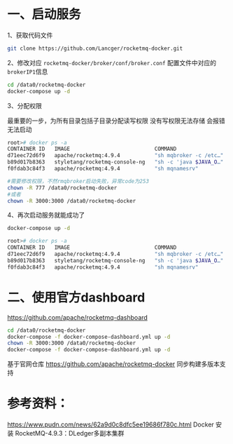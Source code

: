 # 一、启动服务

1、获取代码文件

```bash
git clone https://github.com/Lancger/rocketmq-docker.git
```

2、修改对应 `rocketmq-docker/broker/conf/broker.conf` 配置文件中对应的`brokerIP1`信息

```bash
cd /data0/rocketmq-docker
docker-compose up -d
```

3、分配权限

最重要的一步，为所有目录包括子目录分配读写权限 没有写权限无法存储 会报错无法启动

```bash
root># docker ps -a
CONTAINER ID   IMAGE                           COMMAND                  CREATED          STATUS                        PORTS                                                                   NAMES
d71eec72d6f9   apache/rocketmq:4.9.4           "sh mqbroker -c /etc…"   14 seconds ago   Exited (253) 12 seconds ago                                                                           rmqbroker
b89d017b8363   styletang/rocketmq-console-ng   "sh -c 'java $JAVA_O…"   14 seconds ago   Up 12 seconds                 0.0.0.0:8080->8080/tcp, :::8080->8080/tcp                               rmqconsole
f0fdab3c84f3   apache/rocketmq:4.9.4           "sh mqnamesrv"           14 seconds ago   Up 13 seconds                 10909/tcp, 0.0.0.0:9876->9876/tcp, :::9876->9876/tcp, 10911-10912/tcp   rmqnamesrv
```

```bash
#需要修改权限，不然rmqbroker启动失败，异常code为253
chown -R 777 /data0/rocketmq-docker
#或者
chown -R 3000:3000 /data0/rocketmq-docker
```

4、再次启动服务就能成功了

```bash
docker-compose up -d
```

```bash
root># docker ps -a
CONTAINER ID   IMAGE                           COMMAND                  CREATED         STATUS          PORTS                                                                                                               NAMES
d71eec72d6f9   apache/rocketmq:4.9.4           "sh mqbroker -c /etc…"   2 minutes ago   Up 43 seconds   0.0.0.0:10909->10909/tcp, :::10909->10909/tcp, 9876/tcp, 10912/tcp, 0.0.0.0:10911->10911/tcp, :::10911->10911/tcp   rmqbroker
b89d017b8363   styletang/rocketmq-console-ng   "sh -c 'java $JAVA_O…"   2 minutes ago   Up 2 minutes    0.0.0.0:8080->8080/tcp, :::8080->8080/tcp                                                                           rmqconsole
f0fdab3c84f3   apache/rocketmq:4.9.4           "sh mqnamesrv"           2 minutes ago   Up 2 minutes    10909/tcp, 0.0.0.0:9876->9876/tcp, :::9876->9876/tcp, 10911-10912/tcp       
```

# 二、使用官方dashboard

https://github.com/apache/rocketmq-dashboard

```bash
cd /data0/rocketmq-docker
docker-compose -f docker-compose-dashboard.yml up -d
chown -R 3000:3000 /data0/rocketmq-docker
docker-compose -f docker-compose-dashboard.yml up -d
```

基于官网仓库 https://github.com/apache/rocketmq-docker 同步构建多版本支持 

# 参考资料：

https://www.pudn.com/news/62a9d0c8dfc5ee19686f780c.html  Docker 安装 RocketMQ-4.9.3：DLedger多副本集群
